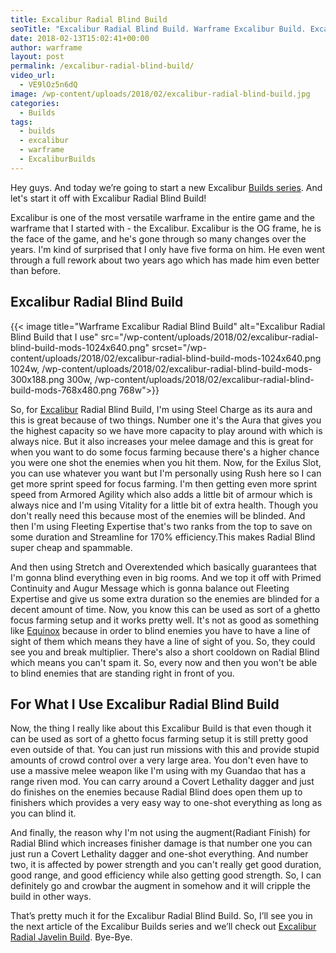 ```yaml
---
title: Excalibur Radial Blind Build
seoTitle: "Excalibur Radial Blind Build. Warframe Excalibur Build. Excalibur Build."
date: 2018-02-13T15:02:41+00:00
author: warframe
layout: post
permalink: /excalibur-radial-blind-build/
video_url:
  - VE9lOz5n6dQ
image: /wp-content/uploads/2018/02/excalibur-radial-blind-build.jpg
categories:
  - Builds
tags:
  - builds
  - excalibur
  - warframe
  - ExcaliburBuilds
---
```

Hey guys. And today we’re going to start a new Excalibur [Builds series](https://warframeblog.com/warframe-builds/). And let's start it off with Excalibur Radial Blind Build!<!--more-->

Excalibur is one of the most versatile warframe in the entire game and the warframe that I started with - the Excalibur. Excalibur is the OG frame, he is the face of the game, and he's gone through so many changes over the years. I'm kind of surprised that I only have five forma on him. He even went through a full rework about two years ago which has made him even better than before.

## Excalibur Radial Blind Build

{{< image title="Warframe Excalibur Radial Blind Build" alt="Excalibur Radial Blind Build that I use" src="/wp-content/uploads/2018/02/excalibur-radial-blind-build-mods-1024x640.png" srcset="/wp-content/uploads/2018/02/excalibur-radial-blind-build-mods-1024x640.png 1024w, /wp-content/uploads/2018/02/excalibur-radial-blind-build-mods-300x188.png 300w, /wp-content/uploads/2018/02/excalibur-radial-blind-build-mods-768x480.png 768w">}}

So, for [Excalibur](/warframes/excalibur/ "Warframe Excalibur") Radial Blind Build, I'm using Steel Charge as its aura and this is great because of two things. Number one it's the Aura that gives you the highest capacity so we have more capacity to play around with which is always nice. But it also increases your melee damage and this is great for when you want to do some focus farming because there's a higher chance you were one shot the enemies when you hit them. Now, for the Exilus Slot, you can use whatever you want but I'm personally using Rush here so I can get more sprint speed for focus farming. I'm then getting even more sprint speed from Armored Agility which also adds a little bit of armour which is always nice and I'm using Vitality for a little bit of extra health. Though you don't really need this because most of the enemies will be blinded. And then I'm using Fleeting Expertise that's two ranks from the top to save on some duration and Streamline for 170% efficiency.This makes Radial Blind super cheap and spammable.

And then using Stretch and Overextended which basically guarantees that I'm gonna blind everything even in big rooms. And we top it off with Primed Continuity and Augur Message which is gonna balance out Fleeting Expertise and give us some extra duration so the enemies are blinded for a decent amount of time. Now, you know this can be used as sort of a ghetto focus farming setup and it works pretty well. It's not as good as something like [Equinox](https://warframeblog.com/equinox-focus-farm-build/) because in order to blind enemies you have to have a line of sight of them which means they have a line of sight of you. So, they could see you and break multiplier. There's also a short cooldown on Radial Blind which means you can't spam it. So, every now and then you won't be able to blind enemies that are standing right in front of you.

## For What I Use Excalibur Radial Blind Build

Now, the thing I really like about this Excalibur Build is that even though it can be used as sort of a ghetto focus farming setup it is still pretty good even outside of that. You can just run missions with this and provide stupid amounts of crowd control over a very large area. You don't even have to use a massive melee weapon like I'm using with my Guandao that has a range riven mod. You can carry around a Covert Lethality dagger and just do finishes on the enemies because Radial Blind does open them up to finishers which provides a very easy way to one-shot everything as long as you can blind it.

And finally, the reason why I'm not using the augment(Radiant Finish) for Radial Blind which increases finisher damage is that number one you can just run a Covert Lethality dagger and one-shot everything. And number two, it is affected by power strength and you can't really get good duration, good range, and good efficiency while also getting good strength. So, I can definitely go and crowbar the augment in somehow and it will cripple the build in other ways.

<span>That’s pretty much it for the Excalibur Radial Blind Build. So, I’ll see you in the next article of the Excalibur Builds series and we’ll check out <a href="https://warframeblog.com/excalibur-radial-javelin-build/">Excalibur Radial Javelin Build</a></span>[](https://warframeblog.com/frost-snow-globe-build/)<span>. Bye-Bye.</span>